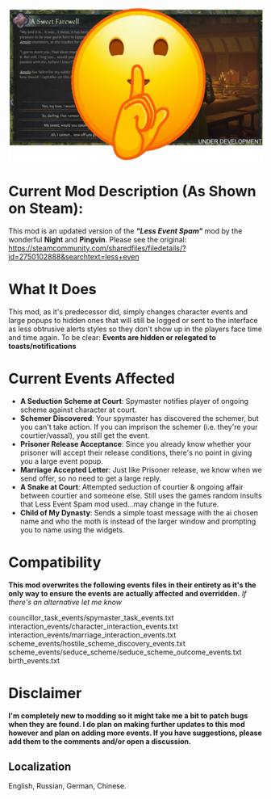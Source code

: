 ![Mod Thumbnail](thumbnail.png)

# Current Mod Description (As Shown on Steam):
This mod is an updated version of the ***"Less Event Spam"*** mod by the wonderful **Night** and **Pingvin**. Please see the original: https://steamcommunity.com/sharedfiles/filedetails/?id=2750102888&searchtext=less+even

# What It Does
This mod, as it's predecessor did, simply changes character events and large popups to hidden ones that will still be logged or sent to the interface as less obtrusive alerts styles so they don't show up in the players face time and time again. To be clear: **Events are hidden or relegated to toasts/notifications**

# Current Events Affected
* **A Seduction Scheme at Court**: Spymaster notifies player of ongoing scheme against character at court. 
* **Schemer Discovered**: Your spymaster has discovered the schemer, but you can't take action. If you can imprison the schemer (i.e. they're your courtier/vassal), you still get the event.
* **Prisoner Release Acceptance**: Since you already know whether your prisoner will accept their release conditions, there's no point in giving you a large event popup.
* **Marriage Accepted Letter**: Just like Prisoner release, we know when we send offer, so no need to get a large reply.
* **A Snake at Court**: Attempted seduction of courtier & ongoing affair between courtier and someone else. Still uses the games random insults that Less Event Spam mod used...may change in the future.
* **Child of My Dynasty**: Sends a simple toast message with the ai chosen name and who the moth is instead of the larger window and prompting you to name using the widgets.

# Compatibility
**This mod overwrites the following events files in their entirety as it's the only way to ensure the events are actually affected and overridden.** *If there's an alternative let me know*

councillor_task_events/spymaster_task_events.txt
interaction_events/character_interaction_events.txt
interaction_events/marriage_interaction_events.txt
scheme_events/hostile_scheme_discovery_events.txt
scheme_events/seduce_scheme/seduce_scheme_outcome_events.txt
birth_events.txt

# Disclaimer
**I'm completely new to modding so it might take me a bit to patch bugs when they are found.
I do plan on making further updates to this mod however and plan on adding more events. If you have suggestions, please add them to the comments and/or open a discussion.**

## Localization
English, Russian, German, Chinese.